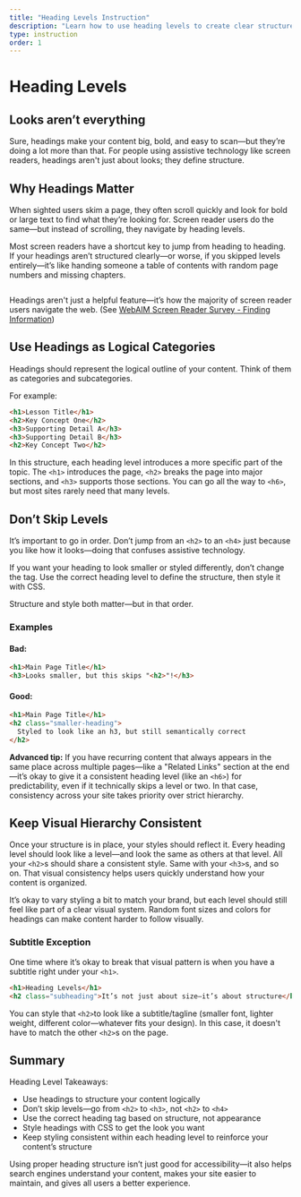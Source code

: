 ```yaml
---
title: "Heading Levels Instruction"
description: "Learn how to use heading levels to create clear structure—not just visual style—and why it matters for accessibility and navigation."
type: instruction
order: 1
---
```


<!-- ??? mention how designers see heading levels as strictly visual, but on the web we have to consider the semantic nature of headings. it's just fine if you're printing, but not with tech. -->

# Heading Levels

<h2 class="subheading">Looks aren’t everything</h2>

Sure, headings make your content big, bold, and easy to scan—but they’re doing a lot more than that. For people using assistive technology like screen readers, headings aren't just about looks; they define structure.

## Why Headings Matter

When sighted users skim a page, they often scroll quickly and look for bold or large text to find what they’re looking for. Screen reader users do the same—but instead of scrolling, they navigate by heading levels.

Most screen readers have a shortcut key to jump from heading to heading. If your headings aren’t structured clearly—or worse, if you skipped levels entirely—it’s like handing someone a table of contents with random page numbers and missing chapters.

<div class="important-callout">
  <img src="/images/icon_eyes_right.png" alt="" class="icon-eyes" />
  <div>
    <div class="important-content">
      <p>
        Headings aren't just a helpful feature—it’s how the majority of screen reader users navigate the web. (See <a href="https://webaim.org/projects/screenreadersurvey10/#finding">WebAIM Screen Reader Survey - Finding Information</a>)
      </p>
    </div>
  </div>
</div>

## Use Headings as Logical Categories

Headings should represent the logical outline of your content. Think of them as categories and subcategories.

For example:

```html
<h1>Lesson Title</h1>
<h2>Key Concept One</h2>
<h3>Supporting Detail A</h3>
<h3>Supporting Detail B</h3>
<h2>Key Concept Two</h2>
```

In this structure, each heading level introduces a more specific part of the topic. The `<h1>` introduces the page, `<h2>` breaks the page into major sections, and `<h3>` supports those sections. You can go all the way to `<h6>`, but most sites rarely need that many levels.

## Don’t Skip Levels

It’s important to go in order. Don’t jump from an `<h2>` to an `<h4>` just because you like how it looks—doing that confuses assistive technology.

If you want your heading to look smaller or styled differently, don’t change the tag. Use the correct heading level to define the structure, then style it with CSS.

Structure and style both matter—but in that order.

### Examples

#### Bad:

```html
<h1>Main Page Title</h1>
<h3>Looks smaller, but this skips "<h2>"!</h3>
```

#### Good:

```html
<h1>Main Page Title</h1>
<h2 class="smaller-heading">
  Styled to look like an h3, but still semantically correct
</h2>
```

**Advanced tip:** If you have recurring content that always appears in the same place across multiple pages—like a "Related Links" section at the end—it’s okay to give it a consistent heading level (like an `<h6>`) for predictability, even if it technically skips a level or two. In that case, consistency across your site takes priority over strict hierarchy.

## Keep Visual Hierarchy Consistent

Once your structure is in place, your styles should reflect it. Every heading level should look like a level—and look the same as others at that level. All your `<h2>`s should share a consistent style. Same with your `<h3>`s, and so on. That visual consistency helps users quickly understand how your content is organized.

It’s okay to vary styling a bit to match your brand, but each level should still feel like part of a clear visual system. Random font sizes and colors for headings can make content harder to follow visually.

### Subtitle Exception

One time where it’s okay to break that visual pattern is when you have a subtitle right under your `<h1>`.

```html
<h1>Heading Levels</h1>
<h2 class="subheading">It’s not just about size—it’s about structure</h2>
```

You can style that `<h2>`to look like a subtitle/tagline (smaller font, lighter weight, different color—whatever fits your design). In this case, it doesn't have to match the other `<h2>`s on the page.

## Summary

Heading Level Takeaways:

- Use headings to structure your content logically
- Don’t skip levels—go from `<h2>` to `<h3>`, not `<h2>` to `<h4>`
- Use the correct heading tag based on structure, not appearance
- Style headings with CSS to get the look you want
- Keep styling consistent within each heading level to reinforce your content’s structure

Using proper heading structure isn’t just good for accessibility—it also helps search engines understand your content, makes your site easier to maintain, and gives all users a better experience.
